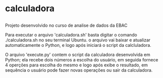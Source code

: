 # calculadora
##
 Projeto desenvolvido no curso de analise de dados da EBAC
 
 Para executar o arquivo 'calculadora.sh' basta digitar o comando ./calculadora.sh no seu terminal Ubuntu.
 o arquivo vai baixar e atualizar automaticamente o Python, e logo após iniciará o script da calcluladora.

 O arquivo 'execute.py' contem o script da calculadora desenvolvida em Python;
 ela recebe dois números a escolha do usuário, em seguida fornece 4 operções para escolha do mesmo e logo após exibe 
 o resultado, em sequência o usuário pode fazer novas operações ou sair da calculadora.
 
